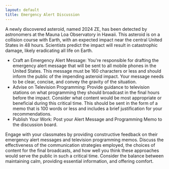 ```yaml
---
layout: default
title: Emergency Alert Discussion
---
```


A newly discovered asteroid, named 2024 ZE, has been detected by astronomers at the Mauna Loa Observatory in Hawaii. This asteroid is on a collision course with Earth, with an expected impact near the central United States in 48 hours. Scientists predict the impact will result in catastrophic damage, likely eradicating all life on Earth.

- Craft an Emergency Alert Message: You're responsible for drafting the emergency alert message that will be sent to all mobile phones in the United States. This message must be 160 characters or less and should inform the public of the impending asteroid impact. Your message needs to be clear, concise, and convey the gravity of the situation.
- Advise on Television Programming: Provide guidance to television stations on what programming they should broadcast in the final hours before the impact. Consider what content would be most appropriate or beneficial during this critical time. This should be sent in the form of a memo that is 100 words or less and includes a brief justification for your recommendations. 
- Publish Your Work: Post your Alert Message and Programming Memo to the discussion board.  

Engage with your classmates by providing constructive feedback on their emergency alert messages and television programming memos. Discuss the effectiveness of the communication strategies employed, the choices of content for the final broadcasts, and how well you think these approaches would serve the public in such a critical time. Consider the balance between maintaining calm, providing essential information, and offering comfort. 
